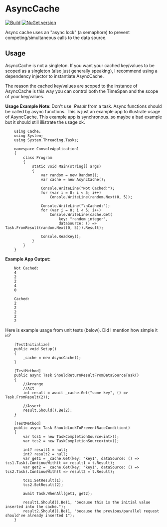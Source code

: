 # AsyncCache
[![Build](http://stewiebuild.cloudapp.net:8080/app/rest/builds/buildType:AsyncCache_Build/statusIcon.svg)](http://stewiebuild.cloudapp.net:8080/project.html?projectId=AsyncCache&tab=projectOverview)
[![NuGet version](https://badge.fury.io/nu/AsyncCache.svg)](https://badge.fury.io/nu/AsyncCache)

Async cache uses an "async lock" (a semaphore) to prevent competing/simultaneous calls to the data source.

## Usage
AsyncCache is not a singleton. If you want your cached key/values to be scoped as a singleton (also just generally speaking), I recommend using a dependency injector to instantiate AsyncCache.

The reason the cached key/values are scoped to the instance of AsyncCache is this way you can control both the TimeSpan and the scope of your key/values.

**Usage Example Note**: Don't use *.Result* from a task. Async functions should be called by async functions. This is just an example app to illustrate usage of AsyncCache. This example app is synchronous..so maybe a bad example but it should still illistrate the usage ok.

        using Cache;
        using System;
        using System.Threading.Tasks;
        
        namespace ConsoleApplication1
        {
            class Program
            {
                static void Main(string[] args)
                {
                    var random = new Random();
                    var cache = new AsyncCache();
        
                    Console.WriteLine("Not Cached:");
                    for (var i = 0; i < 5; i++)
                        Console.WriteLine(random.Next(0, 5));
        
                    Console.WriteLine("\nCached:");
                    for (var i = 0; i < 5; i++)
                        Console.WriteLine(cache.Get(
                            key: "random integer",
                            dataSource: () => Task.FromResult(random.Next(0, 5))).Result);
        
                    Console.ReadKey();
                }
            }
        }

**Example App Output:**

        Not Cached:
        4
        2
        2
        4
        0
        
        Cached:
        2
        2
        2
        2
        2

Here is example usage from unit tests (below). Did I mention how simple it is?

        [TestInitialize]
        public void Setup()
        {
            _cache = new AsyncCache();
        }

        [TestMethod]
        public async Task ShouldReturnResultFromDataSourceTask()
        {
            //Arrange
            //Act
            int result = await _cache.Get("some key", () => Task.FromResult(2));

            //Assert
            result.Should().Be(2);
        }
        
        [TestMethod]
        public async Task ShouldLockToPreventRaceCondition()
        {
            var tcs1 = new TaskCompletionSource<int>();
            var tcs2 = new TaskCompletionSource<int>();

            int? result1 = null;
            int? result2 = null;
            var get1 = _cache.Get(key: "key1", dataSource: () => tcs1.Task).ContinueWith(t => result1 = t.Result);
            var get2 = _cache.Get(key: "key1", dataSource: () => tcs2.Task).ContinueWith(t => result2 = t.Result);

            tcs1.SetResult(1);
            tcs2.SetResult(2);

            await Task.WhenAll(get1, get2);

            result1.Should().Be(1, "because this is the initial value inserted into the cache.");
            result2.Should().Be(1, "because the previous/parallel request should've already inserted 1");
        }

